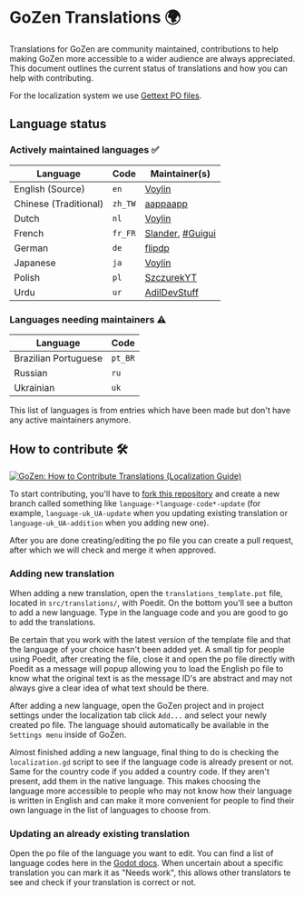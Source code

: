 # GoZen Translations 🌍
Translations for GoZen are community maintained, contributions to help making GoZen more accessible to a wider audience are always appreciated. This document outlines the current status of translations and how you can help with contributing.

For the localization system we use [Gettext PO files](https://www.gnu.org/software/gettext/manual/html_node/PO-Files.html).

## Language status
### Actively maintained languages ✅
| Language              | Code    | Maintainer(s)                               |
| --------------------- | ------- | ------------------------------------------- |
| English (Source)      | `en`    | [Voylin](https://github.com/voylin)         |
| Chinese (Traditional) | `zh_TW` | [aappaapp](https://github.com/Aappaapp)     |
| Dutch                 | `nl`    | [Voylin](https://github.com/Voylin)         |
| French                | `fr_FR` | [Slander](https://github.com/Slander), [#Guigui](https://github.com/HastagGuigui) |
| German                | `de`    | [flipdp]()                                  |
| Japanese              | `ja`    | [Voylin](https://github.com/Voylin)         |
| Polish                | `pl`    | [SzczurekYT](https://github.com/SzczurekYT) |
| Urdu                  | `ur`    | [AdilDevStuff](https://github.com/AdilDevStuff) |

### Languages needing maintainers ⚠️
| Language             | Code    |
| -------------------- | ------- |
| Brazilian Portuguese | `pt_BR` |
| Russian              | `ru`    |
| Ukrainian            | `uk`    |

This list of languages is from entries which have been made but don't have any active maintainers anymore.

## How to contribute 🛠️
[![GoZen: How to Contribute Translations (Localization Guide)](https://img.youtube.com/vi/041s9Uy3tm0/0.jpg)](https://www.youtube.com/watch?v=041s9Uy3tm0)

To start contributing, you'll have to [fork this repository](https://github.com/VoylinsGamedevJourney/GoZen/fork) and create a new branch called something like `language-*language-code*-update` (for example, `language-uk_UA-update` when you updating existing translation or `language-uk_UA-addition` when you adding new one).

After you are done creating/editing the po file you can create a pull request, after which we will check and merge it when approved.

### Adding new translation
When adding a new translation, open the `translations_template.pot` file, located in `src/translations/`, with Poedit. On the bottom you'll see a button to add a new language. Type in the language code and you are good to go to add the translations.

Be certain that you work with the latest version of the template file and that the language of your choice hasn't been added yet. A small tip for people using Poedit, after creating the file, close it and open the po file directly with Poedit as a message will popup allowing you to load the English po file to know what the original text is as the message ID's are abstract and may not always give a clear idea of what text should be there.

After adding a new language, open the GoZen project and in project settings under the localization tab click `Add...` and select your newly created po file. The language should automatically be available in the `Settings menu` inside of GoZen.

Almost finished adding a new language, final thing to do is checking the `localization.gd` script to see if the language code is already present or not. Same for the country code if you added a country code. If they aren't present, add them in the native language. This makes choosing the language more accessible to people who may not know how their language is written in English and can make it more convenient for people to find their own language in the list of languages to choose from.

### Updating an already existing translation
Open the po file of the language you want to edit. You can find a list of language codes here in the [Godot docs](https://docs.godotengine.org/en/stable/tutorials/i18n/locales.html). When uncertain about a specific translation you can mark it as "Needs work", this allows other translators te see and check if your translation is correct or not.

